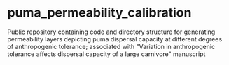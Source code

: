 # puma_permeability_calibration
Public repository containing code and directory structure for generating permeability layers depicting puma dispersal capacity at different degrees of anthropogenic tolerance; associated with "Variation in anthropogenic tolerance affects dispersal capacity of a large carnivore" manuscript
